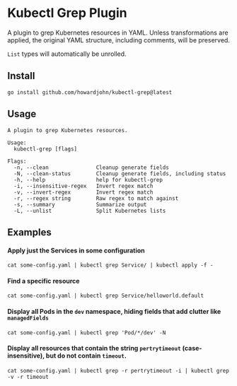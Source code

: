 # Kubectl Grep Plugin

A plugin to grep Kubernetes resources in YAML.
Unless transformations are applied, the original YAML structure, including comments, will be preserved.

`List` types will automatically be unrolled.

## Install

`go install github.com/howardjohn/kubectl-grep@latest`

## Usage

```shell
A plugin to grep Kubernetes resources.

Usage:
  kubectl-grep [flags]

Flags:
  -n, --clean               Cleanup generate fields
  -N, --clean-status        Cleanup generate fields, including status
  -h, --help                help for kubectl-grep
  -i, --insensitive-regex   Invert regex match
  -v, --invert-regex        Invert regex match
  -r, --regex string        Raw regex to match against
  -s, --summary             Summarize output
  -L, --unlist              Split Kubernetes lists

```

## Examples

#### Apply just the Services in some configuration

```shell
cat some-config.yaml | kubectl grep Service/ | kubectl apply -f -
```

#### Find a specific resource

```shell
cat some-config.yaml | kubectl grep Service/helloworld.default
```

#### Display all Pods in the `dev` namespace, hiding fields that add clutter like `managedFields`

```shell
cat some-config.yaml | kubectl grep 'Pod/*/dev' -N
```
#### Display all resources that contain the string `pertrytimeout` (case-insensitive), but do not contain `timeout`.

```shell
cat some-config.yaml | kubectl grep -r pertrytimeout -i | kubectl grep -v -r timeout
```
